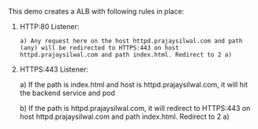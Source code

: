 This demo creates a ALB with following rules in place:

1) HTTP:80 Listener:

       a) Any request here on the host httpd.prajaysilwal.com and path (any) will be redirected to HTTPS:443 on host httpd.prajaysilwal.com and path index.html. Redirect to 2 a)
          
          
2) HTTPS:443 Listener:

      a) If the path is index.html and host is httpd.prajaysilwal.com, it will hit the backend service and pod
      
      b) If the path is httpd.prajaysilwal.com, it will redirect to HTTPS:443 on host httpd.prajaysilwal.com and path index.html. Redirect to 2 a)
